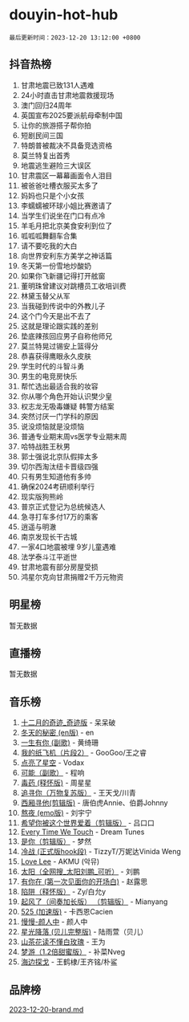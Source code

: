 # douyin-hot-hub

`最后更新时间：2023-12-20 13:12:00 +0800`

## 抖音热榜

1. 甘肃地震已致131人遇难
1. 24小时直击甘肃地震救援现场
1. 澳门回归24周年
1. 英国宣布2025要派航母牵制中国
1. 让你的旅游搭子帮你拍
1. 短剧民间三国
1. 特朗普被裁决不具备竞选资格
1. 莫兰特复出首秀
1. 地震逃生避险三大误区
1. 甘肃震区一幕幕画面令人泪目
1. 被爸爸吐槽衣服买太多了
1. 妈妈也只是个小女孩
1. 李蠕蠕被环球小姐比赛邀请了
1. 当学生们说坐在门口有点冷
1. 羊毛月把北京美食安利到位了
1. 呱呱呱舞翻车合集
1. 请不要吃我的大白
1. 向世界安利东方美学之神话篇
1. 冬天第一份雪地炒酸奶
1. 如果你飞新疆记得打开舷窗
1. 董明珠曾建议对跳槽员工收培训费
1. 林黛玉替父从军
1. 当我碰到传说中的外教儿子
1. 这个门今天是出不去了
1. 这就是理论跟实践的差别
1. 垫底辣孩回应男子自称他师兄
1. 莫兰特晃过锡安上篮得分
1. 恭喜获得鹰眼永久皮肤
1. 学生时代的斗智斗勇
1. 男生的电竞房快乐
1. 帮忙选出最适合我的妆容
1. 你从哪个角色开始认识樊少皇
1. 权志龙无吸毒嫌疑 韩警方结案
1. 突然讨厌一门学科的原因
1. 说没烦恼就是没烦恼
1. 普通专业期末周vs医学专业期末周
1. 哈特战胜王秋男
1. 郭士强说北京队假摔太多
1. 切尔西淘汰纽卡晋级四强
1. 只有男生知道他有多帅
1. 确保2024考研顺利举行
1. 现实版狗熊岭
1. 普京正式登记为总统候选人
1. 急寻打车多付17万的乘客
1. 逍遥与明澈
1. 南京发现长干古城
1. 一家4口地震被埋 9岁儿童遇难
1. 法学泰斗江平逝世
1. 甘肃地震有部分房屋受损
1. 鸿星尔克向甘肃捐赠2千万元物资

## 明星榜

暂无数据

## 直播榜

暂无数据

## 音乐榜

1. [十二月的奇迹_奇迹版](https://sf6-cdn-tos.douyinstatic.com/obj/tos-cn-ve-2774/oMslvA9FBzGMGHnyUuoiiUjtIAXfMz6tzwByW8) - 呆呆破
1. [冬天的秘密 (en版)](https://sf3-cdn-tos.douyinstatic.com/obj/tos-cn-ve-2774/okIuMHDdzyf3FjGK4Lphe1vfHcQaPIHAg0Z4CR) - en
1. [一生有你 (副歌)](https://sf6-cdn-tos.douyinstatic.com/obj/tos-cn-ve-2774/o8xzM8HLaQzgMiJ96FKAWCenIuzkFpfClDdmeW) - 黄绮珊
1. [我的纸飞机（片段2）](https://sf3-cdn-tos.douyinstatic.com/obj/tos-cn-ve-2774/oM2ZrKcg2CD5AeRB2gkeXOFB1IxAGJdZPazYHf) - GooGoo/王之睿
1. [点亮了星空](https://sf6-cdn-tos.douyinstatic.com/obj/tos-cn-ve-2774/oEeZYED0P1FUySQvtdr5u4gInbCDeBOHzBhlrM) - Vodax
1. [可能（副歌）](https://sf3-cdn-tos.douyinstatic.com/obj/tos-cn-ve-2774/cde1731888894259b333569393c2fb51) - 程响
1. [毒药 (释怀版)](https://sf3-cdn-tos.douyinstatic.com/obj/tos-cn-ve-2774/oYILMEAzspdZBIzy4frJNB8ZHPHWAhiwowd4Ad) - 周星星
1. [追寻你（万物复苏版）](https://sf3-cdn-tos.douyinstatic.com/obj/tos-cn-ve-2774/oYeAZJsbjIDit9APmBg8u6uDUQnHmoCf3gbo74) - 王天戈/川青
1. [西厢寻他(剪辑版)](https://sf6-cdn-tos.douyinstatic.com/obj/tos-cn-ve-2774/oUsAVfAQKlRNxEv5qxvIB8o5qmIWUcXbzJKJhw) - 唐伯虎Annie、伯爵Johnny
1. [熬夜 (emo版)](https://sf6-cdn-tos.douyinstatic.com/obj/tos-cn-ve-2774/ocQZvZErLThAfNQOtBZ178gQDfCDFBL9iB5lvY) - 刘宇宁
1. [希望你被这个世界爱着（剪辑版）](https://sf3-cdn-tos.douyinstatic.com/obj/tos-cn-ve-2774/oo4H3BfEygN7l7bQaMBOZHCQ1eI4FqtED5skQ2) - 吕口口
1. [Every Time We Touch](https://sf3-cdn-tos.douyinstatic.com/obj/tos-cn-ve-2774/ogN6lUKQeBBfEVhIOMikG1CcJjugxk1tztZyhP) - Dream Tunes
1. [是你（剪辑版）](https://sf6-cdn-tos.douyinstatic.com/obj/tos-cn-ve-2774/46019dae783c4c969944217fe1cfafc4) - 梦然
1. [冷战 (正式版hook段)](https://sf3-cdn-tos.douyinstatic.com/obj/tos-cn-ve-2774/oMuEoiBasWApEMVDgNiI8VAByNmwo5J0pyf8Yx) - TizzyT/万妮达Vinida Weng
1. [Love Lee](https://sf3-cdn-tos.douyinstatic.com/obj/tos-cn-ve-2774/o05GbkJGbCBTdDnMtB0fwOYgkeZp23vrWQDQBS) - AKMU (악뮤)
1. [太阳（全网搜_太阳刘鹏_可听）](https://sf6-cdn-tos.douyinstatic.com/obj/tos-cn-ve-2774/ogWbyIQnlBFImVbeDocRdCIYtBHlbJXgfZMvgz) - 刘鹏
1. [有你在 (第一次见面你的开场白)](https://sf6-cdn-tos.douyinstatic.com/obj/tos-cn-ve-2774/oAthrQ3ClJBfI57uBoFEgNDYtNCZ0TSYQQfxQ0) - 赵露思
1. [陷阱（释怀版）](https://sf6-cdn-tos.douyinstatic.com/obj/tos-cn-ve-2774/oE8C21LeZrzKLDFfQYgMzx4GAIHageG5IzayY7) - Zy/白允y
1. [起风了（间奏加长版） （剪辑版）](https://sf6-cdn-tos.douyinstatic.com/obj/tos-cn-ve-2774/8a927fdf26bc49e0ada58e80d57cf030) - Mianyang
1. [525 (加速版)](https://sf3-cdn-tos.douyinstatic.com/obj/tos-cn-ve-2774/oIfKCtqfDyP8Vc9FpAPgWMyezT6LnDT1abRwGg) - 卡西恩Cacien
1. [慢慢-颜人中](https://sf6-cdn-tos.douyinstatic.com/obj/tos-cn-ve-2774/ocjHNfBXdBxQNC8ZGAeoLMFTUgtBg8bkExunDC) - 颜人中
1. [星光降落 (贝儿完整版)](https://sf6-cdn-tos.douyinstatic.com/obj/tos-cn-ve-2774/okwB9hAwyAtsFFkFBzAX1hOOfQuIoMNs0W2Mwr) - 陆雨萱（贝儿）
1. [山茶花读不懂白玫瑰](https://sf3-cdn-tos.douyinstatic.com/obj/tos-cn-ve-2774/osfn8B7DktrRHEPJgPCfDbw7QDQEkwC16BxZg9) - 王为
1. [梦游（1.2倍甜蜜版）](https://sf3-cdn-tos.douyinstatic.com/obj/tos-cn-ve-2774/o4gyAUm8hwufoEABmwVIiQtHsFuGzAEEWtNMzo) - 补菜Nveg
1. [海边探戈](https://sf6-cdn-tos.douyinstatic.com/obj/tos-cn-ve-2774/os9gE0VQCGqt6VQkZDyBBYvfSDY0QFe3vVmubn) - 王鹤棣/王齐铭/朴鲨

## 品牌榜

[2023-12-20-brand.md](2023-12-20-brand.md)
